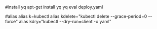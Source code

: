 #install yq
apt-get install yq
yq eval deploy.yaml

#alias 
alias k=kubectl
alias kdelete="kubectl delete --grace-period=0 --force"
alias kdry="kubectl --dry-run=client -o yaml"

